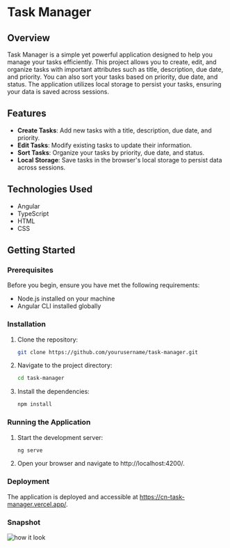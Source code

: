 # Task Manager

## Overview

Task Manager is a simple yet powerful application designed to help you manage your tasks efficiently. This project allows you to create, edit, and organize tasks with important attributes such as title, description, due date, and priority. You can also sort your tasks based on priority, due date, and status. The application utilizes local storage to persist your tasks, ensuring your data is saved across sessions.

## Features

- **Create Tasks**: Add new tasks with a title, description, due date, and priority.
- **Edit Tasks**: Modify existing tasks to update their information.
- **Sort Tasks**: Organize your tasks by priority, due date, and status.
- **Local Storage**: Save tasks in the browser's local storage to persist data across sessions.

## Technologies Used

- Angular
- TypeScript
- HTML
- CSS

## Getting Started

### Prerequisites

Before you begin, ensure you have met the following requirements:

- Node.js installed on your machine
- Angular CLI installed globally

### Installation

1. Clone the repository:
   ```bash
   git clone https://github.com/yourusername/task-manager.git
2. Navigate to the project directory:
   ```bash
   cd task-manager
3. Install the dependencies:
   ```bash
   npm install

### Running the Application
1. Start the development server:
   ```bash
   ng serve
2. Open your browser and navigate to http://localhost:4200/.


### Deployment
The application is deployed and accessible at https://cn-task-manager.vercel.app/.

### Snapshot
![how it look](./snapshot/task-manager.png)